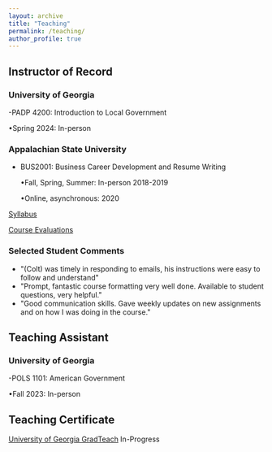 ```yaml
---
layout: archive
title: "Teaching"
permalink: /teaching/
author_profile: true
---
```



## Instructor of Record

### University of Georgia
-PADP 4200: Introduction to Local Government

  •Spring 2024: In-person

### Appalachian State University 
- BUS2001: Business Career Development and Resume Writing 

  •Fall, Spring, Summer: In-person 2018-2019   
  
  •Online, asynchronous: 2020 

[Syllabus](/files/BUS2001Syllabus.pdf)

[Course Evaluations](/files/evaluation.pdf)

### Selected Student Comments

- "(Colt) was timely in responding to emails, his instructions were easy to follow and understand"
- "Prompt, fantastic course formatting very well done. Available to student questions, very helpful."
- "Good communication skills. Gave weekly updates on new assignments and on how I was doing in the course."

## Teaching Assistant
### University of Georgia
-POLS 1101: American Government

  •Fall 2023: In-person

## Teaching Certificate

[University of Georgia GradTeach](https://www.ctl.uga.edu/grad-student/programs/certificate/) In-Progress




